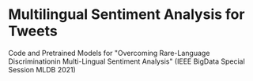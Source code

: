 # Multilingual Sentiment Analysis for Tweets
Code and Pretrained Models for "Overcoming Rare-Language Discriminationin Multi-Lingual Sentiment Analysis" (IEEE BigData Special Session MLDB 2021)
